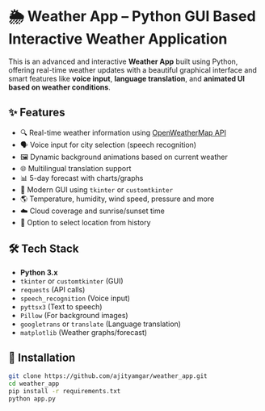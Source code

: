 # 🌦️ Weather App – Python GUI Based Interactive Weather Application

This is an advanced and interactive **Weather App** built using Python, offering real-time weather updates with a beautiful graphical interface and smart features like **voice input**, **language translation**, and **animated UI based on weather conditions**.

## ✨ Features

- 🔍 Real-time weather information using [OpenWeatherMap API](https://openweathermap.org/)
- 🗣️ Voice input for city selection (speech recognition)
- 🖼️ Dynamic background animations based on current weather
- 🌐 Multilingual translation support
- 📊 5-day forecast with charts/graphs
- 🎨 Modern GUI using `tkinter` or `customtkinter`
- 🌎 Temperature, humidity, wind speed, pressure and more
- ☁️ Cloud coverage and sunrise/sunset time
- 📌 Option to select location from history

## 🛠 Tech Stack

- **Python 3.x**
- `tkinter` or `customtkinter` (GUI)
- `requests` (API calls)
- `speech_recognition` (Voice input)
- `pyttsx3` (Text to speech)
- `Pillow` (For background images)
- `googletrans` or `translate` (Language translation)
- `matplotlib` (Weather graphs/forecast)

## 🔧 Installation

```bash
git clone https://github.com/ajityamgar/weather_app.git
cd weather_app
pip install -r requirements.txt
python app.py
